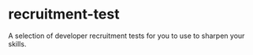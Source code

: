 # recruitment-test
A selection of developer recruitment tests for you to use to sharpen your skills.

